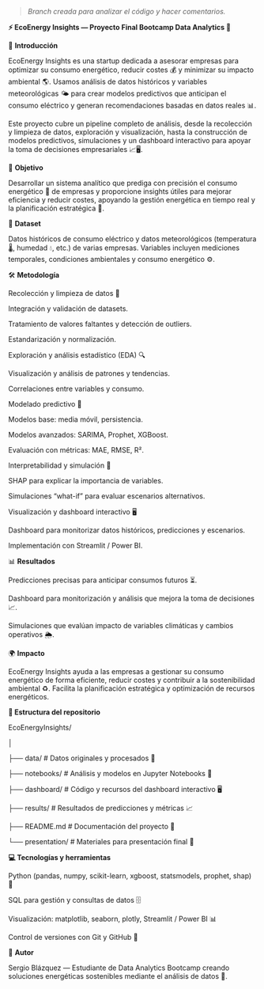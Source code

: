 > *Branch creada para analizar el código y hacer comentarios.*

**⚡ EcoEnergy Insights — Proyecto Final Bootcamp Data Analytics 🌿**



📖 **Introducción**



EcoEnergy Insights es una startup dedicada a asesorar empresas para optimizar su consumo energético, reducir costes 💰 y minimizar su impacto ambiental 🌎. Usamos análisis de datos históricos y variables meteorológicas 🌤️ para crear modelos predictivos que anticipan el consumo eléctrico y generan recomendaciones basadas en datos reales 📊.



Este proyecto cubre un pipeline completo de análisis, desde la recolección y limpieza de datos, exploración y visualización, hasta la construcción de modelos predictivos, simulaciones y un dashboard interactivo para apoyar la toma de decisiones empresariales 📈🖥️.



🎯 **Objetivo**



Desarrollar un sistema analítico que prediga con precisión el consumo energético 🔌 de empresas y proporcione insights útiles para mejorar eficiencia y reducir costes, apoyando la gestión energética en tiempo real y la planificación estratégica 📅.



📂 **Dataset**



Datos históricos de consumo eléctrico y datos meteorológicos (temperatura 🌡️, humedad 💧, etc.) de varias empresas. Variables incluyen mediciones temporales, condiciones ambientales y consumo energético ⚙️.



🛠️ **Metodología**



Recolección y limpieza de datos 🧹



Integración y validación de datasets.



Tratamiento de valores faltantes y detección de outliers.



Estandarización y normalización.



Exploración y análisis estadístico (EDA) 🔍



Visualización y análisis de patrones y tendencias.



Correlaciones entre variables y consumo.



Modelado predictivo 🤖



Modelos base: media móvil, persistencia.



Modelos avanzados: SARIMA, Prophet, XGBoost.



Evaluación con métricas: MAE, RMSE, R².



Interpretabilidad y simulación 🔎



SHAP para explicar la importancia de variables.



Simulaciones “what-if” para evaluar escenarios alternativos.



Visualización y dashboard interactivo 🖥️



Dashboard para monitorizar datos históricos, predicciones y escenarios.



Implementación con Streamlit / Power BI.



📊 **Resultados**



Predicciones precisas para anticipar consumos futuros ⏳.



Dashboard para monitorización y análisis que mejora la toma de decisiones 📈.



Simulaciones que evalúan impacto de variables climáticas y cambios operativos 🌦️.



🌍 **Impacto**



EcoEnergy Insights ayuda a las empresas a gestionar su consumo energético de forma eficiente, reducir costes y contribuir a la sostenibilidad ambiental ♻️. Facilita la planificación estratégica y optimización de recursos energéticos.



**📁 Estructura del repositorio**

EcoEnergyInsights/

│

├── data/               # Datos originales y procesados 📂

├── notebooks/          # Análisis y modelos en Jupyter Notebooks 📓

├── dashboard/          # Código y recursos del dashboard interactivo 🖥️

├── results/            # Resultados de predicciones y métricas 📈

├── README.md           # Documentación del proyecto 📄

└── presentation/       # Materiales para presentación final 🎤



**💻 Tecnologías y herramientas**



Python (pandas, numpy, scikit-learn, xgboost, statsmodels, prophet, shap) 🐍



SQL para gestión y consultas de datos 🗄️



Visualización: matplotlib, seaborn, plotly, Streamlit / Power BI 📊



Control de versiones con Git y GitHub 🔧



👤 **Autor**



Sergio Blázquez — Estudiante de Data Analytics Bootcamp creando soluciones energéticas sostenibles mediante el análisis de datos 🌱.

